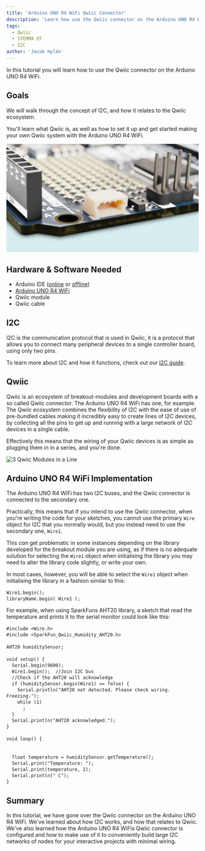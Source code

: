 ```yaml
---
title: 'Arduino UNO R4 WiFi Qwiic Connector'
description: 'Learn how use the Qwiic connector on the Arduino UNO R4 WiFi.'
tags:
  - Qwiic
  - STEMMA QT
  - I2C
author: 'Jacob Hylén'
---
```


In this tutorial you will learn how to use the Qwiic connector on the Arduino UNO R4 WiFi.

## Goals

We will walk through the concept of I2C, and how it relates to the Qwiic ecosystem.

You'll learn what Qwiic is, as well as how to set it up and get started making your own Qwiic system with the Arduino UNO R4 WiFi.

![The Qwiic connector of the Arduino UNO R4 WiFi](./assets/Qwiic-connector.png)

## Hardware & Software Needed

- Arduino IDE ([online](https://create.arduino.cc/) or [offline](https://www.arduino.cc/en/main/software))
- [Arduino UNO R4 WiFi](https://store.arduino.cc/uno-r4-wifi)
- Qwiic module
- Qwiic cable

## I2C

I2C is the communication protocol that is used in Qwiic, it is a protocol that allows you to connect many peripheral devices to a single controller board, using only two pins. 

To learn more about I2C and how it functions, check out our [I2C guide](/learn/communication/wire#tutorials).

## Qwiic
Qwiic is an ecosystem of breakout-modules and development boards with a so called Qwiic connector. The Arduino UNO R4 WiFi has one, for example. The Qwiic ecosystem combines the flexibility of I2C with the ease of use of pre-bundled cables making it incredibly easy to create lines of I2C devices, by collecting all the pins to get up and running with a large network of I2C devices in a single cable. 

Effectively this means that the wiring of your Qwiic devices is as simple as plugging them in in a series, and you're done.

![3 Qwiic Modules in a Line](./assets/Qwiic-modules.jpg)

## Arduino UNO R4 WiFi Implementation

The Arduino UNO R4 WiFi has two I2C buses, and the Qwiic connector is connected to the secondary one. 

Practically, this means that if you intend to use the Qwiic connector, when you're writing the code for your sketches, you cannot use the primary `Wire` object for I2C that you normally would, but you instead need to use the secondary one, `Wire1`. 

This *can* get problematic in some instances depending on the library developed for the breakout module you are using, as if there is no adequate solution for selecting the `Wire1` object when initialising the library you may need to alter the library code slightly, or write your own. 

In most cases, however, you will be able to select the `Wire1` object when initialising the library in a fashion similar to this:

```arduino
Wire1.begin();
libraryName.begin( Wire1 );
```

For example, when using SparkFuns AHT20 library, a sketch that read the temperature and prints it to the serial monitor could look like this:
```arduino
#include <Wire.h>
#include <SparkFun_Qwiic_Humidity_AHT20.h>

AHT20 humiditySensor;

void setup() {
  Serial.begin(9600);
  Wire1.begin();  //Join I2C bus
  //Check if the AHT20 will acknowledge
  if (humiditySensor.begin(Wire1) == false) {
    Serial.println("AHT20 not detected. Please check wiring. Freezing.");
    while (1)
      ;
  }
  Serial.println("AHT20 acknowledged.");
}

void loop() { 


  float temperature = humiditySensor.getTemperature();
  Serial.print("Temperature: ");
  Serial.print(temperature, 2);
  Serial.println(" C");
}
```

## Summary
In this tutorial, we have gone over the Qwiic connector on the Arduino UNO R4 WiFi. We've learned about how I2C works, and how that relates to Qwiic. We've also learned how the Arduino UNO R4 WiFis Qwiic connector is configured and how to make use of it to conveniently build large I2C networks of nodes for your interactive projects with minimal wiring. 